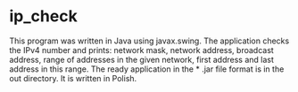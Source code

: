# ip_check
This program was written in Java using javax.swing. The application checks the IPv4 number and prints: network mask, network address, broadcast address, range of addresses in the given network, first address and last address in this range. The ready application in the * .jar file format is in the out directory. It is written in Polish.
